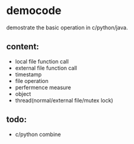 # democode
demostrate the basic operation in c/python/java.  

## content: 
  - local file function call  
  - external file function call  
  - timestamp  
  - file operation  
  - perfermence measure  
  - object  
  - thread(normal/external file/mutex lock)  

## todo:
  - c/python combine  

